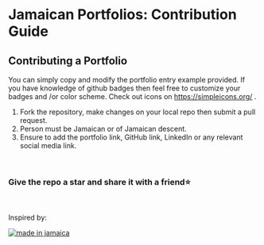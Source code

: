 # Jamaican Portfolios: Contribution Guide

## Contributing a Portfolio

You can simply copy and modify the portfolio entry example provided. If you have knowledge of github badges then feel free to customize your badges and /or color scheme. Check out icons on https://simpleicons.org/ .

1. Fork the repository, make changes on your local repo then submit a pull request.
1. Person must be Jamaican or of Jamaican descent.
1. Ensure to add the portfolio link, GitHub link, LinkedIn or any relevant social media link.

<br/>
<h3>Give the repo a star and share it with a friend⭐</h3>
<br/>

<p>Inspired by:</p>

[![made in jamaica](https://img.shields.io/badge/MADE%20IN-JAMAICA-green?style=for-the-badge)](https://github.com/jordanliu/made-in-jamaica/)
